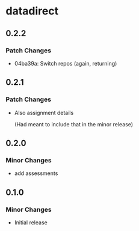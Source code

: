 # datadirect

## 0.2.2

### Patch Changes

- 04ba39a: Switch repos (again, returning)

## 0.2.1

### Patch Changes

- Also assignment details

  (Had meant to include that in the minor release)

## 0.2.0

### Minor Changes

- add assessments

## 0.1.0

### Minor Changes

- Initial release
